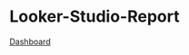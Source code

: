 # Looker-Studio-Report
[Dashboard](https://lookerstudio.google.com/embed/reporting/56259d8b-a12d-4bc6-a210-375e222609ff/page/aH5yE")
